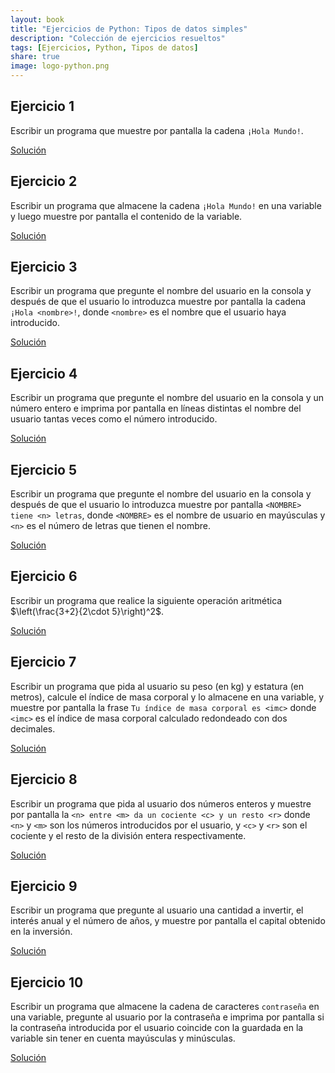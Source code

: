 ```yaml
---
layout: book
title: "Ejercicios de Python: Tipos de datos simples"
description: "Colección de ejercicios resueltos"
tags: [Ejercicios, Python, Tipos de datos]
share: true
image: logo-python.png
---
```


## Ejercicio 1

Escribir un programa que muestre por pantalla la cadena `¡Hola Mundo!`.

[Solución](https://nbviewer.jupyter.org/github/asalber/asalber.github.io/blob/master/python/ejercicios/soluciones/tipos-datos/ejercicio1.ipynb)

## Ejercicio 2

Escribir un programa que almacene la cadena `¡Hola Mundo!` en una variable y luego muestre por pantalla el contenido de la variable.

[Solución](https://nbviewer.jupyter.org/github/asalber/asalber.github.io/blob/master/python/ejercicios/soluciones/tipos-datos/ejercicio2.ipynb)

## Ejercicio 3

Escribir un programa que pregunte el nombre del usuario en la consola y después de que el usuario lo introduzca muestre por pantalla la cadena `¡Hola <nombre>!`, donde `<nombre>` es el nombre que el usuario haya introducido.

[Solución](https://nbviewer.jupyter.org/github/asalber/asalber.github.io/blob/master/python/ejercicios/soluciones/tipos-datos/ejercicio3.ipynb)

## Ejercicio 4

Escribir un programa que pregunte el nombre del usuario en la consola y un número entero e imprima por pantalla en líneas distintas el nombre del usuario tantas veces como el número introducido.

[Solución](https://nbviewer.jupyter.org/github/asalber/asalber.github.io/blob/master/python/ejercicios/soluciones/tipos-datos/ejercicio4.ipynb)

## Ejercicio 5

Escribir un programa que pregunte el nombre del usuario en la consola y después de que el usuario lo introduzca muestre por pantalla `<NOMBRE> tiene <n> letras`, donde `<NOMBRE>` es el nombre de usuario en mayúsculas y `<n>` es el número de letras que tienen el nombre.

[Solución](https://nbviewer.jupyter.org/github/asalber/asalber.github.io/blob/master/python/ejercicios/soluciones/tipos-datos/ejercicio5.ipynb)

## Ejercicio 6

Escribir un programa que realice la siguiente operación aritmética $\left(\frac{3+2}{2\cdot 5}\right)^2$.

[Solución](https://nbviewer.jupyter.org/github/asalber/asalber.github.io/blob/master/python/ejercicios/soluciones/tipos-datos/ejercicio6.ipynb)

## Ejercicio 7

Escribir un programa que pida al usuario su peso (en kg) y estatura (en metros), calcule el índice de masa corporal y lo almacene en una variable, y muestre por pantalla la frase `Tu índice de masa corporal es <imc>` donde `<imc>` es el índice de masa corporal calculado redondeado con dos decimales.

[Solución](https://nbviewer.jupyter.org/github/asalber/asalber.github.io/blob/master/python/ejercicios/soluciones/tipos-datos/ejercicio7.ipynb)

## Ejercicio 8

Escribir un programa que pida al usuario dos números enteros y muestre por pantalla la `<n> entre <m> da un cociente <c> y un resto <r>` donde `<n>` y `<m>` son los números introducidos por el usuario, y `<c>` y `<r>` son el cociente y el resto de la división entera respectivamente.

[Solución](https://nbviewer.jupyter.org/github/asalber/asalber.github.io/blob/master/python/ejercicios/soluciones/tipos-datos/ejercicio8.ipynb)

## Ejercicio 9

Escribir un programa que pregunte al usuario una cantidad a invertir, el interés anual y el número de años, y muestre por pantalla el capital obtenido en la inversión.

[Solución](https://nbviewer.jupyter.org/github/asalber/asalber.github.io/blob/master/python/ejercicios/soluciones/tipos-datos/ejercicio9.ipynb)

## Ejercicio 10

Escribir un programa que almacene la cadena de caracteres `contraseña` en una variable, pregunte al usuario por la contraseña e imprima por pantalla si la contraseña introducida por el usuario coincide con la guardada en la variable sin tener en cuenta mayúsculas y minúsculas.

[Solución](https://nbviewer.jupyter.org/github/asalber/asalber.github.io/blob/master/python/ejercicios/soluciones/tipos-datos/ejercicio10.ipynb)
